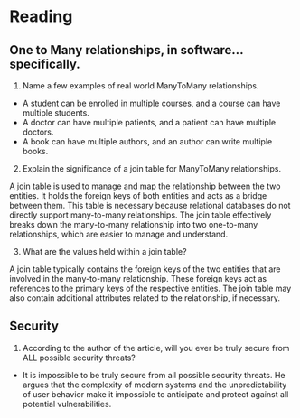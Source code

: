 # Reading

## One to Many relationships, in software... specifically.

1. Name a few examples of real world ManyToMany relationships.

  - A student can be enrolled in multiple courses, and a course can have multiple students.
  - A doctor can have multiple patients, and a patient can have multiple doctors.
  - A book can have multiple authors, and an author can write multiple books.

2. Explain the significance of a join table for ManyToMany relationships.

A join table is used to manage and map the relationship between the two entities. It holds the foreign keys of both entities and acts as a bridge between them. 
This table is necessary because relational databases do not directly support many-to-many relationships. The join table effectively breaks down the many-to-many 
relationship into two one-to-many relationships, which are easier to manage and understand.

3. What are the values held within a join table?

A join table typically contains the foreign keys of the two entities that are involved in the many-to-many relationship. 
These foreign keys act as references to the primary keys of the respective entities. The join table may also contain additional 
attributes related to the relationship, if necessary.

## Security 

1. According to the author of the article, will you ever be truly secure from ALL possible security threats?

  - It is impossible to be truly secure from all possible security threats. He argues that the complexity of modern systems and the unpredictability of user behavior make it impossible to anticipate and protect against all potential vulnerabilities. 
